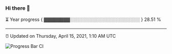 ### Hi there 👋

⏳ Year progress { ▓▓▓▓▓▓▓▓░░░░░░░░░░░░░░░░░░░░░░ } 28.51 %

---

⏰ Updated on Thursday, April 15, 2021, 1:10 AM UTC

![Progress Bar CI](https://github.com/arthurbuhl/arthurbuhl/workflows/Progress%20Bar%20CI/badge.svg)
